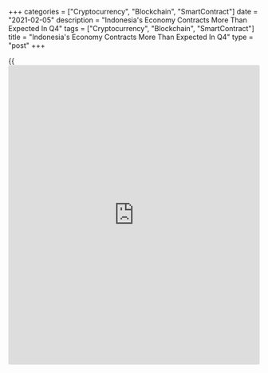 +++
categories = ["Cryptocurrency", "Blockchain", "SmartContract"]
date = "2021-02-05"
description = "Indonesia's Economy Contracts More Than Expected In Q4"
tags = ["Cryptocurrency", "Blockchain", "SmartContract"]
title = "Indonesia's Economy Contracts More Than Expected In Q4"
type = "post"
+++

{{<iframe id="large-banner" src="https://www.bounty.group/#slide=8.0" width="100%" height="600" scrolling="no" style="border: 0px solid rgb(216, 221, 230); border-radius: 3px;">}}

Indonesia's [economy][1] contracted more than expected in the fourth
quarter as the Covid-19 pandemic continued to dampen exports and
household consumption, data from the statistics bureau showed Friday.

Gross domestic product fell 2.19 percent year-on-year, bigger than the
economists' forecast of -2.0 percent but slower than the 3.5 percent
decline posted in the third quarter.

On a quarterly basis, GDP dropped 0.42 percent, confounding expectations
for an increase of 0.7 percent.

In the whole year of 2020, GDP was down 2.07 percent, the first annual
contraction since the 1998 Asian financial crisis.

The expenditure-side breakdown showed that household spending dropped
3.61 percent on year, while government spending grew 1.76 percent. Gross
fixed capital formation decreased 6.15 percent in fourth quarter.

Exports logged a marked decline of 7.21 percent and imports were down
13.52 percent.  
Although the economy contracted at a slightly slower pace in the fourth
quarter, a failure to control the virus means the recovery is likely to
be slow and fitful in the quarters ahead, Gareth Leather, an economist
at Capital Economics, said.

While the near-term outlook for the economy remains poor, long-term
economic prospects have received a boost in recent months by faster
progress on economic reforms.

For comments and feedback [contact](https://www.playgroundfx.com/contact/): editorial@rtt[news](https://www.letsplayfx.com/blog/forex-news-website/).com

[Economic News][1]

 **What parts of the world are seeing the best (and worst) economic
performances lately? Click[here][2] to check out our [Econ Scorecard][2]
and find out! See up-to-the-moment [ranking](https://www.playgroundfx.com/blog/crypto-exchange-ranking/)s for the best and worst
performers in [GDP][3], [unemployment rate][4], [inflation][2] and much
more.**

   1. www.rtt[news](https://www.letsplayfx.com/blog/forex-news-website/).com/Content/EconomicNews.aspx
   2. www.rtt[news](https://www.letsplayfx.com/blog/forex-news-website/).com/economic-scorecard/world-rank/CPI/highest-performance.aspx
   3. www.rtt[news](https://www.letsplayfx.com/blog/forex-news-website/).com/economic-scorecard/world-rank/GDP/highest-performance.aspx
   4. www.rtt[news](https://www.letsplayfx.com/blog/forex-news-website/).com/economic-scorecard/world-rank/unemployment-rate/lowest-performance.aspx